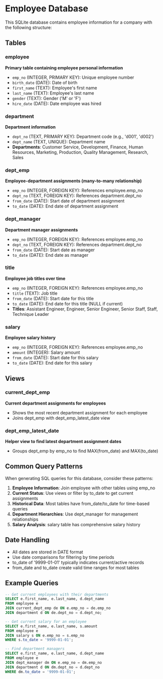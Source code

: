# Employee Database

This SQLite database contains employee information for a company with the following structure:

## Tables

### employee
**Primary table containing employee personal information**
- `emp_no` (INTEGER, PRIMARY KEY): Unique employee number
- `birth_date` (DATE): Date of birth
- `first_name` (TEXT): Employee's first name
- `last_name` (TEXT): Employee's last name
- `gender` (TEXT): Gender ('M' or 'F')
- `hire_date` (DATE): Date employee was hired

### department
**Department information**
- `dept_no` (TEXT, PRIMARY KEY): Department code (e.g., 'd001', 'd002')
- `dept_name` (TEXT, UNIQUE): Department name
- **Departments**: Customer Service, Development, Finance, Human Resources, Marketing, Production, Quality Management, Research, Sales

### dept_emp
**Employee-department assignments (many-to-many relationship)**
- `emp_no` (INTEGER, FOREIGN KEY): References employee.emp_no
- `dept_no` (TEXT, FOREIGN KEY): References department.dept_no
- `from_date` (DATE): Start date of department assignment
- `to_date` (DATE): End date of department assignment

### dept_manager
**Department manager assignments**
- `emp_no` (INTEGER, FOREIGN KEY): References employee.emp_no
- `dept_no` (TEXT, FOREIGN KEY): References department.dept_no
- `from_date` (DATE): Start date as manager
- `to_date` (DATE): End date as manager

### title
**Employee job titles over time**
- `emp_no` (INTEGER, FOREIGN KEY): References employee.emp_no
- `title` (TEXT): Job title
- `from_date` (DATE): Start date for this title
- `to_date` (DATE): End date for this title (NULL if current)
- **Titles**: Assistant Engineer, Engineer, Senior Engineer, Senior Staff, Staff, Technique Leader

### salary
**Employee salary history**
- `emp_no` (INTEGER, FOREIGN KEY): References employee.emp_no
- `amount` (INTEGER): Salary amount
- `from_date` (DATE): Start date for this salary
- `to_date` (DATE): End date for this salary

## Views

### current_dept_emp
**Current department assignments for employees**
- Shows the most recent department assignment for each employee
- Joins dept_emp with dept_emp_latest_date view

### dept_emp_latest_date
**Helper view to find latest department assignment dates**
- Groups dept_emp by emp_no to find MAX(from_date) and MAX(to_date)

## Common Query Patterns

When generating SQL queries for this database, consider these patterns:

1. **Employee Information**: Join employee with other tables using emp_no
2. **Current Status**: Use views or filter by to_date to get current assignments
3. **Historical Data**: Most tables have from_date/to_date for time-based queries
4. **Department Hierarchies**: Use dept_manager for management relationships
5. **Salary Analysis**: salary table has comprehensive salary history

## Date Handling

- All dates are stored in DATE format
- Use date comparisons for filtering by time periods
- to_date of '9999-01-01' typically indicates current/active records
- from_date and to_date create valid time ranges for most tables

## Example Queries

```sql
-- Get current employees with their departments
SELECT e.first_name, e.last_name, d.dept_name
FROM employee e
JOIN current_dept_emp de ON e.emp_no = de.emp_no
JOIN department d ON de.dept_no = d.dept_no;

-- Get current salary for an employee
SELECT e.first_name, e.last_name, s.amount
FROM employee e
JOIN salary s ON e.emp_no = s.emp_no
WHERE s.to_date = '9999-01-01';

-- Find department managers
SELECT e.first_name, e.last_name, d.dept_name
FROM employee e
JOIN dept_manager dm ON e.emp_no = dm.emp_no
JOIN department d ON dm.dept_no = d.dept_no
WHERE dm.to_date = '9999-01-01';
```